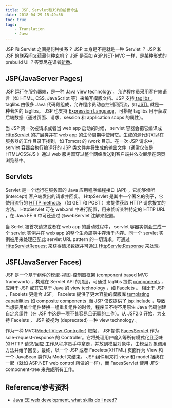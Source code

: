 ```yaml
---
title: JSF、Servlet和JSP的前世今生
date: 2018-04-29 15:49:56
toc: true
tags:
	- Translation
	- Java
---
```


JSP 和 Servlet 之间是何种关系？ JSP 本身是不是就是一种 Servlet ？ JSP 和 JSF 的联系间又蕴藏何种玄机？ JSF 是否如 ASP.NET-MVC 一样，是某种形式的 prebuild UI ？答案尽在译者[新番](https://stackoverflow.com/questions/2095397/what-is-the-difference-between-jsf-servlet-and-jsp)。
<!--more-->

## JSP(JavaServer Pages)
JSP 运行在服务器端，是一种 Java view technology ，允许程序员采用客户端语言（如 HTML, CSS, JavaScript 等）来编写模版文档。JSP 支持[ taglibs ](http://docs.oracle.com/javaee/5/tutorial/doc/bnann.html)，taglibs 由很多 Java 代码段组成，允许程序员动态控制网页流，如 [JSTL](https://stackoverflow.com/tags/jstl/info) 就是一种著名的 taglibs。 JSP 也支持 [Expression Language](https://stackoverflow.com/tags/el/info)，可搭配 taglibs 用于获取后端数据（通过页面、请求、session 和 application scops 的属性）。

当 JSP 第一次被请求或者当 web app 启动的时候， servlet 容器会把它编译成 [HttpServlet](https://docs.oracle.com/javaee/6/api/javax/servlet/http/HttpServlet.html) 的扩展类并在 web app 的生命周期中使用它。生成的源代码可以在服务器的工作目录下找到，如 Tomcat 的 /work 目录。在一次 JSP 请求中， servlet 容器会执行编译好的 JSP 类文件并将生成的输出文件（通常仅仅是 HTML/CSS/JS ）通过 web 服务器穿过整个网络发送到客户端并依次展示在网页浏览器中。

## Servlets
Servlet 是一个运行在服务器的 Java 应用程序编程接口 (API) ，它能够侦听 (intercept) 客户端发出的请求并回复。 HttpServlet 是其中一个著名的例子，它使用流行的 [HTTP methods](http://www.w3.org/Protocols/rfc2616/rfc2616-sec9.html) （如 GET 和 POST ）来提供获取 HTTP 请求报文的方法。 HttpServlet 可在 web.xml 中进行配置，用来侦听某种特定的 HTTP URL ，在 Java EE 6 中可还通过 @webServlet 注解来配置。

当 Serlet 被首次请求或者在 web app 的启动过程中， servlet 容器实例会生成一个 servlet 实例并在 web app 的整个生命周期中存活于内存。同一个 servlet 实例被用来处理匹配此 servlet URL pattern 的一切请求。可通过 [HttpServletRequest](https://docs.oracle.com/javaee/6/api/javax/servlet/http/HttpServletRequest.html) 来获得请求数据并可通过 [HttpServletResponse](https://docs.oracle.com/javaee/6/api/javax/servlet/http/HttpServletResponse.html) 来处理。

## JSF(JavaServer Faces)
JSF 是一个基于组件的模型-视图-控制器框架 (component based MVC framework) ，构建在 Servlet API 的顶层，可通过 taglibs 提供 [components](https://docs.oracle.com/javaee/6/tutorial/doc/bnarf.html) ，应用于 JSP 或其它基于 Java 的 view technology ，如 [Facelets](http://docs.oracle.com/javaee/6/tutorial/doc/giepx.html) 。 相比于 JSP ，Facelets 更适合 JSF。 Facelets 提供了更大容量的模版库 [templating capabilities](https://docs.oracle.com/javaee/6/tutorial/doc/giqxp.html) 如 [composite components](https://docs.oracle.com/javaee/6/tutorial/doc/giqzr.html) ,而 JSP 仅仅提供了 [<jsp:include>](http://java.sun.com/products/jsp/syntax/2.0/syntaxref2020.html#8828) ，导致当想要用单个组件替换一组重复组件的时候，程序员不得不用原生 Java 代码创建自定义组件（在 JSF 中这是一项不甚容易且无聊的工作）。从 JSF2.0 开始，为支持 Facelets ， JSP 被视为 (deprecated) 一种 view technology 。 

作为一种 MVC([Model-View-Controller](https://en.wikipedia.org/wiki/Model%E2%80%93view%E2%80%93controller)) 框架， JSF提供 [FacesServlet](http://docs.oracle.com/javaee/6/api/javax/faces/webapp/FacesServlet.html) 作为 sole-request-response 的 Controller。它将处理用户输入等所有模式化且乏味的 HTTP 请求/回应 工作从程序员手中拿走，并放到模型对象中，由模型对象调用方法并给予回复。最终，以一个 JSP 或者 Facelets(XHTML) 页面作为 View 和一个 JavaBean 类作为 Model 来结束。 JSF 组件用来将 view 和 model 捆绑在一起（就如 ASP.NET web control 所做的一样），而 FacesServlet 使用 JFS-component-tree 来完成所有工作。

## Reference/参考资料
- [Java EE web development, what skills do I need?](https://stackoverflow.com/questions/1958808/java-ee-web-development-where-do-i-start-and-what-skills-do-i-need)